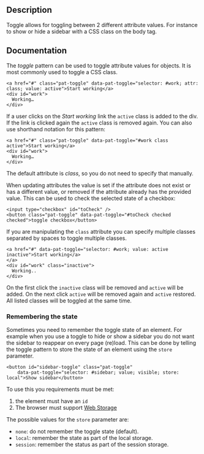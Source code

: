 ## Description

Toggle allows for toggling between 2 different attribute values. For instance to show or hide a sidebar with a CSS class on the body tag.

## Documentation

The _toggle_ pattern can be used to toggle attribute values for objects.
It is most commonly used to toggle a CSS class.

    <a href="#" class="pat-toggle" data-pat-toggle="selector: #work; attr: class; value: active">Start working</a>
    <div id="work">
      Working…
    </div>

If a user clicks on the _Start working_ link the `active` class is added
to the div. If the link is clicked again the `active` class is removed
again. You can also use shorthand notation for this pattern:

    <a href="#" class="pat-toggle" data-pat-toggle="#work class active">Start working</a>
    <div id="work">
      Working…
    </div>

The default attribute is _class_, so you do not need to specify that manually.

When updating attributes the value is set if the attribute does not
exist or has a different value, or removed if the attribute already has
the provided value. This can be used to check the selected state of a
checkbox:

    <input type="checkbox" id="toCheck" />
    <button class="pat-toggle" data-pat-toggle="#toCheck checked checked">toggle checkbox</button>

If you are manipulating the `class` attribute you can specify multiple
classes separated by spaces to toggle multiple classes.

    <a href="#" data-pat-toggle="selector: #work; value: active inactive">Start working</a>
    </a>
    <div id="work" class="inactive">
      Working..
    </div>

On the first click the `inactive` class will be removed and `active`
will be added. On the next click `active` will be removed again and
`active` restored. All listed classes will be toggled at the same time.

### Remembering the state

Sometimes you need to remember the toggle state of an element. For
example when you use a toggle to hide or show a sidebar you do not want
the sidebar to reappear on every page (re)load. This can be done by
telling the toggle pattern to store the state of an element using the
`store` parameter.

    <button id="sidebar-toggle" class="pat-toggle"
        data-pat-toggle="selector: #sidebar; value; visible; store: local">Show sidebar</button>

To use this you requirements must be met:

1.  the element must have an `id`
2.  The browser must support [Web
    Storage](http://www.w3.org/TR/webstorage/)

The possible values for the `store` parameter are:

- `none`: do not remember the toggle state (default).
- `local`: remember the state as part of the local storage.
- `session`: remember the status as part of the session storage.
